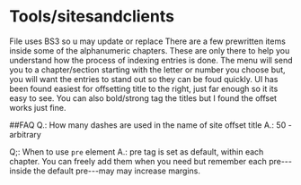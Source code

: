 # Tools/sitesandclients

File uses BS3 so u may update or replace
There are a few prewritten items inside some of the alphanumeric chapters. These are only there to help you understand how the process of indexing entries is done.
The menu will send you to a chapter/section starting with the letter or number you choose but, you will want the entries to stand out so they can be foud quickly.
UI has been found easiest for offsetting title to the right, just far enough so it its easy to see.
You can also bold/strong tag the titles but I found the offset works just fine.

##FAQ
Q.: How many dashes are used in the name of site offset title
A.: 50 - arbitrary

Q;: When to use `pre` element
A.: pre tag is set as default, within each chapter. You can freely add them when you need but remember each pre---inside the default pre---may may increase margins.
